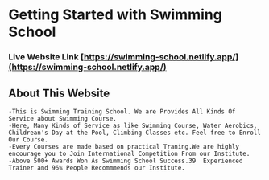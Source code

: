 # Getting Started with Swimming School

### Live Website Link [https://swimming-school.netlify.app/](https://swimming-school.netlify.app/)

## About This Website
    -This is Swimming Training School. We are Provides All Kinds Of Service about Swimming Course.
    -Here, Many Kinds of Service as like Swimming Course, Water Aerobics, Childrean's Day at the Pool, Climbing Classes etc. Feel free to Enroll Our Course.
    -Every Courses are made based on practical Traning.We are highly encourage you to Join International Competition From our Institute.
    -Above 500+ Awards Won As Swimming School Success.39  Experienced Trainer and 96% People Recommmends our Institute.

